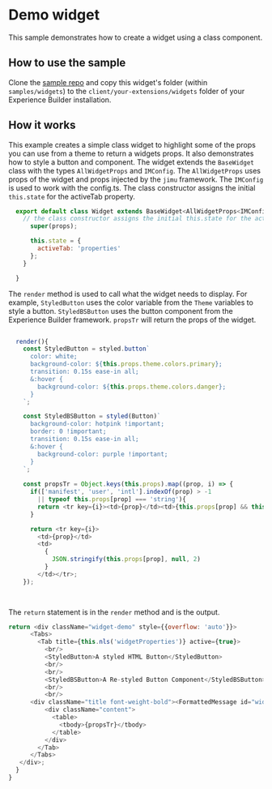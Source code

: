 # Demo widget
This sample demonstrates how to create a widget using a class component.

## How to use the sample
Clone the [sample repo](https://github.com/esri/arcgis-experience-builder-sdk-resources) and copy this widget's folder (within `samples/widgets`) to the `client/your-extensions/widgets` folder of your Experience Builder installation.

## How it works
This example creates a simple class widget to highlight some of the props you can use from a theme to return a widgets props. It also demonstrates how to style a button and component. The widget extends the `BaseWidget` class with the types `AllWidgetProps` and `IMConfig`. The `AllWidgetProps` uses props of the widget and props injected by the `jimu` framework. The `IMConfig` is used to work with the config.ts. 
The class constructor assigns the initial `this.state` for the activeTab property. 

```javascript
  export default class Widget extends BaseWidget<AllWidgetProps<IMConfig>, any>{
    // the class constructor assigns the initial this.state for the activeTab
      super(props);

      this.state = {
        activeTab: 'properties'
      };
    }

  }

```

The `render` method is used to call what the widget needs to display. For example, `StyledButton` uses the color variable from the `Theme` variables to style a button. `StyledBSButton` uses the button component from the Experience Builder framework. `propsTr` will return the props of the widget.   
```javascript

  render(){
    const StyledButton = styled.button`
      color: white;
      background-color: ${this.props.theme.colors.primary};
      transition: 0.15s ease-in all;
      &:hover {
        background-color: ${this.props.theme.colors.danger};
      }
    `;

    const StyledBSButton = styled(Button)`
      background-color: hotpink !important;
      border: 0 !important;
      transition: 0.15s ease-in all;
      &:hover {
        background-color: purple !important;
      }
    `;
 
    const propsTr = Object.keys(this.props).map((prop, i) => {
      if(['manifest', 'user', 'intl'].indexOf(prop) > -1
        || typeof this.props[prop] === 'string'){
        return <tr key={i}><td>{prop}</td><td>{this.props[prop] && this.props[prop].toString()}</td></tr>;
      }

      return <tr key={i}>
        <td>{prop}</td>
        <td>
          {
            JSON.stringify(this.props[prop], null, 2)
          }
        </td></tr>;
    });

   

```

The `return` statement is in the `render` method and is the output.
``` javascript
return <div className="widget-demo" style={{overflow: 'auto'}}>
      <Tabs>
        <Tab title={this.nls('widgetProperties')} active={true}>
          <br/>
          <StyledButton>A styled HTML Button</StyledButton>
          <br/>
          <br/>
          <StyledBSButton>A Re-styled Button Component</StyledBSButton>
          <br/> 
          <br/>     
      <div className="title font-weight-bold"><FormattedMessage id="widgetProps" defaultMessage={defaultMessages.widgetProps}/></div>
          <div className="content">
            <table>
              <tbody>{propsTr}</tbody>
            </table>
          </div>
        </Tab>
      </Tabs>
   </div>;
  }
}
````



